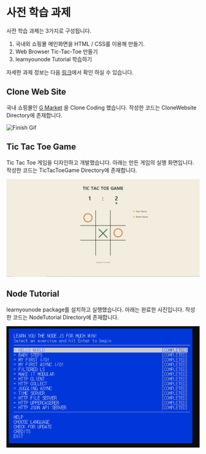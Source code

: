 # 사전 학습 과제
사전 학습 과제는 3가지로 구성됩니다.
1. 국내외 쇼핑몰 메인화면을 HTML / CSS를 이용해 만들기.
2. Web Browser Tic-Tac-Toe 만들기
3. learnyounode Tutorial 학습하기

자세한 과제 정보는 다음 [링크](https://www.notion.so/codegiraffe/7-4-2b1192f37f5f4b14badfc7423730000d)에서 확인 하실 수 있습니다.

## Clone Web Site
국내 쇼핑몰인 [G Market](https://www.gmarket.co.kr/) 을 Clone Coding 했습니다. 작성한 코드는 CloneWebsite Directory에 존재합니다.

![Finish Gif](info/gmarket.gif)


## Tic Tac Toe Game
Tic Tac Toe 게임을 디자인하고 개발했습니다. 아래는 만든 게임의 실행 화면입니다. 작성한 코드는 TicTacToeGame Directory에 존재합니다.

![Finish Picture](info/TicTacToe.png)

## Node Tutorial
learnyounode package를 설치하고 실행했습니다. 아래는 완료한 사진입니다. 작성한 코드는 NodeTutorial Directory에 존재합니다.

![Finish Picture](info/NodeTutorialFinish.png)